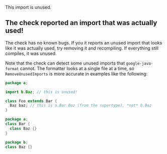 This import is unused.

## The check reported an import that was actually used!

The check has no known bugs. If you it reports an unused import that looks like
it was actually used, try removing it and recompiling. If everything still
compiles, it was unused.

Note that the check can detect some unused imports that `google-java-format`
cannot. The formatter looks at a single file at a time, so `RemoveUnusedImports`
is more accurate in examples like the following:

```java
package a;

import b.Baz; // this is unused!

class Foo extends Bar {
  Baz baz; // this is a.Bar.Baz (from the supertype), *not* b.Baz
}
```

```java
package a;
class Bar {
  class Baz {}
}
```

```java
package b;
class Baz {}
```
